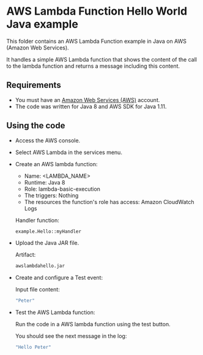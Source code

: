 # AWS Lambda Function Hello World Java example

This folder contains an AWS Lambda Function example in Java on AWS (Amazon Web Services).

It handles a simple AWS Lambda function that shows the content of the call to the lambda function and returns a message including this content.

## Requirements

* You must have an [Amazon Web Services (AWS)](http://aws.amazon.com/) account.
* The code was written for Java 8 and AWS SDK for Java 1.11.

## Using the code

* Access the AWS console.

* Select AWS Lambda in the services menu.

* Create an AWS lambda function:
  * Name:    <LAMBDA_NAME>
  * Runtime: Java 8
  * Role:    lambda-basic-execution
  * The triggers: Nothing
  * The resources the function's role has access: Amazon CloudWatch Logs

  Handler function:

  ```bash
  example.Hello::myHandler
  ```

* Upload the Java JAR file.

  Artifact:

  ```bash
  awslambdahello.jar
  ```

* Create and configure a Test event:

  Input file content:

  ```bash
  "Peter"
  ```

* Test the AWS Lambda function:

  Run the code in a AWS lambda function using the test button.

  You should see the next message in the log:

  ```bash
  "Hello Peter"
  ```
